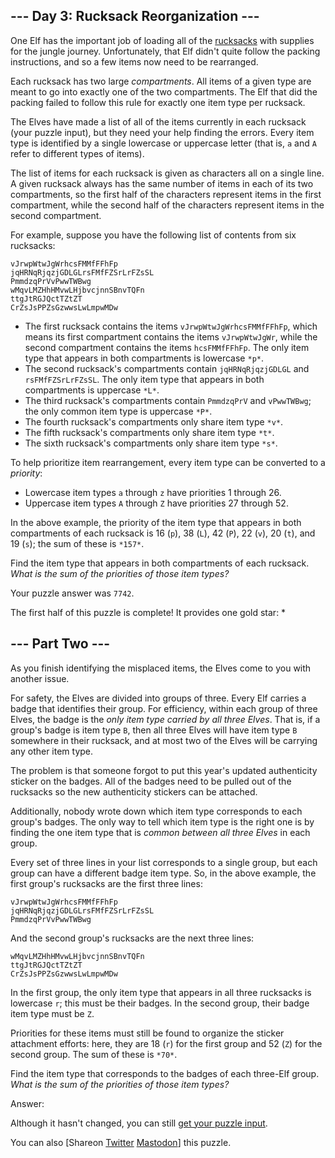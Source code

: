 \--- Day 3: Rucksack Reorganization ---
----------

One Elf has the important job of loading all of the [rucksacks](https://en.wikipedia.org/wiki/Rucksack) with supplies for the jungle journey. Unfortunately, that Elf didn't quite follow the packing instructions, and so a few items now need to be rearranged.

Each rucksack has two large *compartments*. All items of a given type are meant to go into exactly one of the two compartments. The Elf that did the packing failed to follow this rule for exactly one item type per rucksack.

The Elves have made a list of all of the items currently in each rucksack (your puzzle input), but they need your help finding the errors. Every item type is identified by a single lowercase or uppercase letter (that is, `a` and `A` refer to different types of items).

The list of items for each rucksack is given as characters all on a single line. A given rucksack always has the same number of items in each of its two compartments, so the first half of the characters represent items in the first compartment, while the second half of the characters represent items in the second compartment.

For example, suppose you have the following list of contents from six rucksacks:

```
vJrwpWtwJgWrhcsFMMfFFhFp
jqHRNqRjqzjGDLGLrsFMfFZSrLrFZsSL
PmmdzqPrVvPwwTWBwg
wMqvLMZHhHMvwLHjbvcjnnSBnvTQFn
ttgJtRGJQctTZtZT
CrZsJsPPZsGzwwsLwLmpwMDw

```

* The first rucksack contains the items `vJrwpWtwJgWrhcsFMMfFFhFp`, which means its first compartment contains the items `vJrwpWtwJgWr`, while the second compartment contains the items `hcsFMMfFFhFp`. The only item type that appears in both compartments is lowercase `*p*`.
* The second rucksack's compartments contain `jqHRNqRjqzjGDLGL` and `rsFMfFZSrLrFZsSL`. The only item type that appears in both compartments is uppercase `*L*`.
* The third rucksack's compartments contain `PmmdzqPrV` and `vPwwTWBwg`; the only common item type is uppercase `*P*`.
* The fourth rucksack's compartments only share item type `*v*`.
* The fifth rucksack's compartments only share item type `*t*`.
* The sixth rucksack's compartments only share item type `*s*`.

To help prioritize item rearrangement, every item type can be converted to a *priority*:

* Lowercase item types `a` through `z` have priorities 1 through 26.
* Uppercase item types `A` through `Z` have priorities 27 through 52.

In the above example, the priority of the item type that appears in both compartments of each rucksack is 16 (`p`), 38 (`L`), 42 (`P`), 22 (`v`), 20 (`t`), and 19 (`s`); the sum of these is `*157*`.

Find the item type that appears in both compartments of each rucksack. *What is the sum of the priorities of those item types?*

Your puzzle answer was `7742`.

The first half of this puzzle is complete! It provides one gold star: \*

\--- Part Two ---
----------

As you finish identifying the misplaced items, the Elves come to you with another issue.

For safety, the Elves are divided into groups of three. Every Elf carries a badge that identifies their group. For efficiency, within each group of three Elves, the badge is the *only item type carried by all three Elves*. That is, if a group's badge is item type `B`, then all three Elves will have item type `B` somewhere in their rucksack, and at most two of the Elves will be carrying any other item type.

The problem is that someone forgot to put this year's updated authenticity sticker on the badges. All of the badges need to be pulled out of the rucksacks so the new authenticity stickers can be attached.

Additionally, nobody wrote down which item type corresponds to each group's badges. The only way to tell which item type is the right one is by finding the one item type that is *common between all three Elves* in each group.

Every set of three lines in your list corresponds to a single group, but each group can have a different badge item type. So, in the above example, the first group's rucksacks are the first three lines:

```
vJrwpWtwJgWrhcsFMMfFFhFp
jqHRNqRjqzjGDLGLrsFMfFZSrLrFZsSL
PmmdzqPrVvPwwTWBwg

```

And the second group's rucksacks are the next three lines:

```
wMqvLMZHhHMvwLHjbvcjnnSBnvTQFn
ttgJtRGJQctTZtZT
CrZsJsPPZsGzwwsLwLmpwMDw

```

In the first group, the only item type that appears in all three rucksacks is lowercase `r`; this must be their badges. In the second group, their badge item type must be `Z`.

Priorities for these items must still be found to organize the sticker attachment efforts: here, they are 18 (`r`) for the first group and 52 (`Z`) for the second group. The sum of these is `*70*`.

Find the item type that corresponds to the badges of each three-Elf group. *What is the sum of the priorities of those item types?*

Answer:

Although it hasn't changed, you can still [get your puzzle input](3/input).

You can also [Shareon [Twitter](https://twitter.com/intent/tweet?text=I%27ve+completed+Part+One+of+%22Rucksack+Reorganization%22+%2D+Day+3+%2D+Advent+of+Code+2022&url=https%3A%2F%2Fadventofcode%2Ecom%2F2022%2Fday%2F3&related=ericwastl&hashtags=AdventOfCode) [Mastodon](javascript:void(0);)] this puzzle.